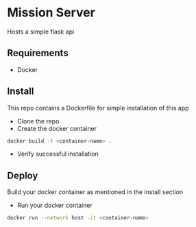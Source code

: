 # Mission Server
Hosts a simple flask api

## Requirements
- Docker

## Install
This repo contains a Dockerfile for simple installation of this app
- Clone the repo
- Create the docker container
```sh
docker build -t <container-name> .
```
- Verify successful installation

## Deploy
Build your docker container as mentioned in the install section
- Run your docker container
```sh
docker run --network host -it <container-name>
```

